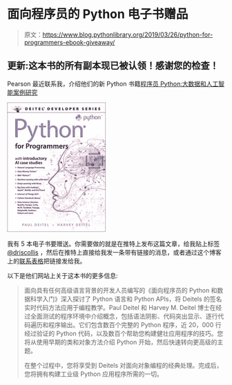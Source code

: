 # 面向程序员的 Python 电子书赠品

> 原文：<https://www.blog.pythonlibrary.org/2019/03/26/python-for-programmers-ebook-giveaway/>

## 更新:这本书的所有副本现已被认领！感谢您的检查！

Pearson 最近联系我，介绍他们的新 Python 书籍[程序员 Python:大数据和人工智能案例研究](http://www.pearsoned.co.nz/9780135224335)

[![](img/1d5158c1a7c16a2909be46c6473eacaf.png)](http://www.informit.com/store/python-for-programmers-9780135224335)

我有 5 本电子书要赠送。你需要做的就是在推特上发布这篇文章，给我贴上标签 [@driscollis](https://twitter.com/driscollis) ，然后在推特上直接给我发一条带有链接的消息，或者通过这个博客上的[联系表格](https://www.blog.pythonlibrary.org/contact/)把链接发给我。

以下是他们网站上关于这本书的更多信息:

> 面向具有任何高级语言背景的开发人员编写的《面向程序员的 Python 和数据科学入门》深入探讨了 Python 语言和 Python APIs，将 Deitels 的签名实时代码方法应用于编程教学。Paul Deitel 和 Harvey M. Deitel 博士在经过全面测试的程序环境中介绍概念，包括语法阴影、代码突出显示、逐行代码遍历和程序输出。它们包含数百个完整的 Python 程序，近 20，000 行经过验证的 Python 代码，以及数百个帮助您构建健壮应用程序的技巧。您将从使用早期的类和对象方法介绍 Python 开始，然后快速转向更高级的主题。
> 
> 在整个过程中，您将享受到 Deitels 对面向对象编程的经典处理。完成后，您将拥有构建工业级 Python 应用程序所需的一切。
